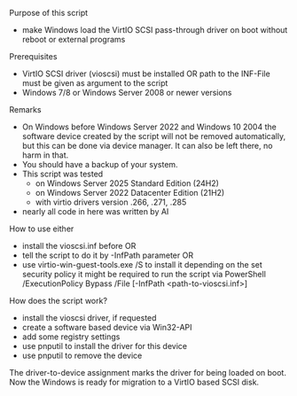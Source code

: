 Purpose of this script
* make Windows load the VirtIO SCSI pass-through driver on boot without reboot or external programs

Prerequisites
* VirtIO SCSI driver (vioscsi) must be installed OR path to the INF-File must be given as argument to the script
* Windows 7/8 or Windows Server 2008 or newer versions

Remarks
* On Windows before Windows Server 2022 and Windows 10 2004 the software device created by the script will not be removed automatically, but this can be done via device manager. It can also be left there, no harm in that.
* You should have a backup of your system.
* This script was tested 
  * on Windows Server 2025 Standard Edition (24H2)
  * on Windows Server 2022 Datacenter Edition (21H2)
  * with virtio drivers version .266, .271, .285
* nearly all code in here was written by AI

How to use
either 
* install the vioscsi.inf before OR
* tell the script to do it by -InfPath parameter OR
* use virtio-win-guest-tools.exe /S to install it
depending on the set security policy it might be required to run the script via
PowerShell /ExecutionPolicy Bypass /File <path-to-this-script-file> [-InfPath <path-to-vioscsi.inf>]

How does the script work?
* install the vioscsi driver, if requested
* create a software based device via Win32-API
* add some registry settings
* use pnputil to install the driver for this device
* use pnputil to remove the device
  
The driver-to-device assignment marks the driver for being loaded on boot.
Now the Windows is ready for migration to a VirtIO based SCSI disk.
